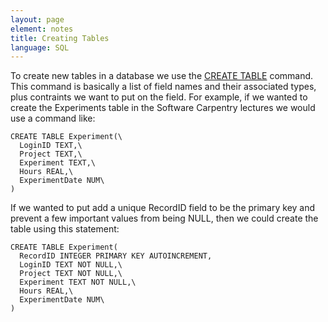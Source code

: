 ```yaml
---
layout: page
element: notes 
title: Creating Tables
language: SQL
---
```


To create new tables in a database we use the [CREATE
TABLE](http://www.w3schools.com/sql/sql_create_table.asp) command. This
command is basically a list of field names and their associated types,
plus contraints we want to put on the field. For example, if we wanted
to create the Experiments table in the Software Carpentry lectures we
would use a command like:

```
CREATE TABLE Experiment(\
  LoginID TEXT,\
  Project TEXT,\
  Experiment TEXT,\
  Hours REAL,\
  ExperimentDate NUM\
)
```

If we wanted to put add a unique RecordID field to be the primary key
and prevent a few important values from being NULL, then we could create
the table using this statement:

```
CREATE TABLE Experiment(
  RecordID INTEGER PRIMARY KEY AUTOINCREMENT,
  LoginID TEXT NOT NULL,\
  Project TEXT NOT NULL,\
  Experiment TEXT NOT NULL,\
  Hours REAL,\
  ExperimentDate NUM\
)
```